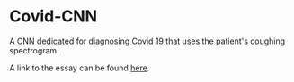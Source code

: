# Covid-CNN
A CNN dedicated for diagnosing Covid 19 that uses the patient's coughing spectrogram.

A link to the essay can be found [here](https://drive.google.com/file/d/14p_EKxl0ZL26waGNz-h1P06uJoZr9JT6/view?usp=sharing).
